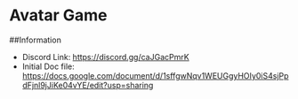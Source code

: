 # Avatar Game

##Information

* Discord Link: https://discord.gg/caJGacPmrK
* Initial Doc file: https://docs.google.com/document/d/1sffgwNqv1WEUGgyHOIy0iS4sjPpdFjnl9jJiKe04vYE/edit?usp=sharing 